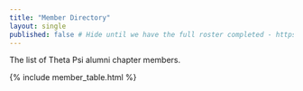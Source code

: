 ```yaml
---
title: "Member Directory"
layout: single
published: false # Hide until we have the full roster completed - https://github.com/pkp-theta-psi-alumni/thetapsi.org/issues/7 & https://github.com/pkp-theta-psi-alumni/thetapsi.org/issues/2
---
```


The list of Theta Psi alumni chapter members.

{% include member_table.html %}
